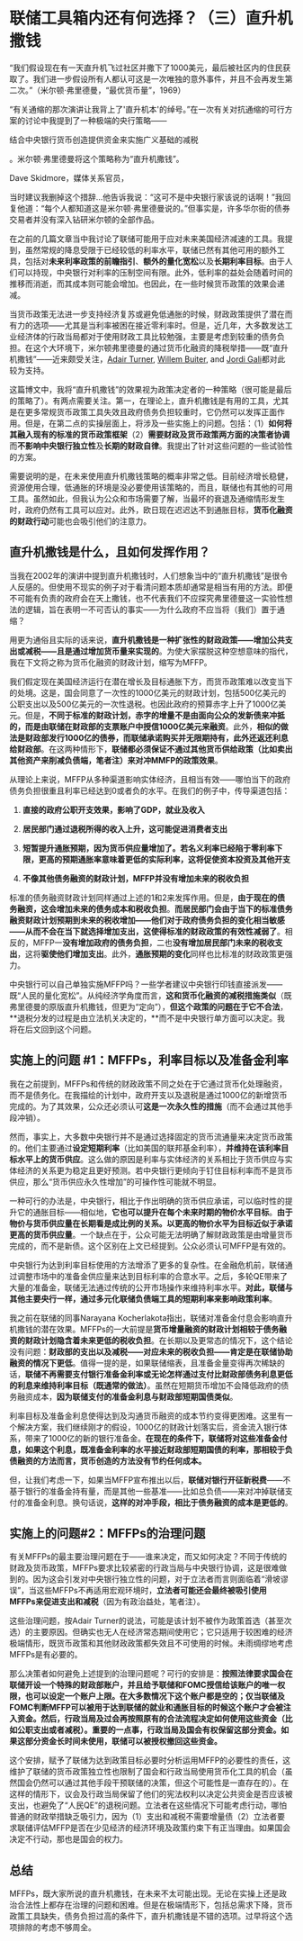 # 联储工具箱内还有何选择？（三）直升机撒钱

“我们假设现在有一天直升机飞过社区并撒下了1000美元，最后被社区内的住民获取了。我们进一步假设所有人都认可这是一次唯独的意外事件，并且不会再发生第二次。”（米尔顿·弗里德曼，“最优货币量”，1969）

“有关通缩的那次演讲让我背上了'直升机本'的绰号。”在一次有关对抗通缩的可行方案的讨论中我提到了一种极端的央行策略——

结合中央银行货币创造提供资金来实施广义基础的减税

。米尔顿·弗里德曼将这个策略称为“直升机撒钱”。

Dave Skidmore，媒体关系官员，

当时建议我删掉这个措辞...他告诉我说：“这可不是中央银行家该说的话啊！”我回复他道：“每个人都知道这是米尔顿·弗里德曼说的。”但事实是，许多华尔街的债券交易者并没有深入钻研米尔顿的全部作品。

在之前的几篇文章当中我讨论了联储可能用于应对未来美国经济减速的工具。我提到，虽然常规的降息受限于已经较低的利率水平，联储已然有其他可用的额外工具，包括对**未来利率政策的前瞻指引**、**额外的量化宽松**以及**长期利率目标**。由于人们可以持现，中央银行对利率的压制空间有限。此外，低利率的益处会随着时间的推移而消逝，而其成本则可能会增加。也因此，在一些时候货币政策的效果会递减。

当货币政策无法进一步支持经济复苏或避免低通胀的时候，财政政策提供了潜在而有力的选项——尤其是当利率被困在接近零利率时。但是，近几年，大多数发达工业经济体的行政当局都对于使用财政工具比较勉强，主要是考虑到较重的债务负担。在这个大环境下，米尔顿弗里德曼的通过货币化融资的降税举措——既“直升机撒钱”——近来颇受关注，[Adair Turner](http://link.zhihu.com/?target=https%3A//www.imf.org/external/np/res/seminars/2015/arc/pdf/adair.pdf), [Willem Buiter](http://link.zhihu.com/?target=http%3A//willembuiter.com/helifinal.pdf), and [Jordi Gali](http://link.zhihu.com/?target=http%3A//www.voxeu.org/article/effects-money-financed-fiscal-stimulus)都对此较为支持。

这篇博文中，我将“直升机撒钱”的效果视为政策决定者的一种策略（很可能是最后的策略了）。有两点需要关注。第一，在理论上，直升机撒钱是有用的工具，尤其是在更多常规货币政策工具失效且政府债务负担较重时，它仍然可以发挥正面作用。但是，在第二点的实操层面上，将涉及一些实施上的问题。包括：（1）**如何将其融入现有的标准的货币政策框架**（2）**需要财政及货币政策两方面的决策者协调**而**不影响中央银行独立性**及**长期的财政自律**。我提出了针对这些问题的一些试验性的方案。

需要说明的是，在未来使用直升机撒钱策略的概率非常之低。目前经济增长稳健，资源使用合理，低通胀的环境是没必要使用该策略的，而且，联储也有其他的可用工具。虽然如此，但我认为公众和市场需要了解，当最坏的衰退及通缩情形发生时，政府仍然有工具可以应对。此外，欧日现在迟迟达不到通胀目标，**货币化融资的财政行动**可能也会吸引他们的注意力。

## 直升机撒钱是什么，且如何发挥作用？

当我在2002年的演讲中提到直升机撒钱时，人们想象当中的“直升机撒钱”是很令人反感的。但使用不现实的例子对于看清问题本质却通常是相当有用的方法。即便不可能有负责的政府会在天上撒钱，也不代表我们不应探究弗里德曼这一实验性想法的逻辑，旨在表明一不可否认的事实——为什么政府不应当将（我们）置于通缩？

用更为通俗且实际的话来说，**直升机撒钱是一种扩张性的财政政策——增加公共支出或减税——且是通过增加货币量来实现的**。为使大家摆脱这种空想意味的指代，我在下文将之称为货币化融资的财政计划，缩写为MFFP。

我们假定现在美国经济运行在潜在增长及目标通胀下方，而货币政策难以改变当下的处境。这是，国会同意了一次性的1000亿美元的财政计划，包括500亿美元的公职支出以及500亿美元的一次性退税。也因此政府的预算赤字上升了1000亿美元。但是，**不同于标准的财政计划，赤字的增量不是由面向公众的发新债来冲抵的，而是由联储在财政部的支票账户中授信1000亿美元来融资**。此外，**相似的做法是财政部发行1000亿的债券，而联储承诺购买并无限期持有，此外还返还利息给财政部**。在这两种情形下，**联储都必须保证不通过其他货币供给政策（比如卖出其他资产来削减负债端，笔者注）来对冲MMFP的政策效果**。

从理论上来说，MFFP从多种渠道影响实体经济，且相当有效——哪怕当下的政府债务负担很重且利率已经达到0或者负的水平。在我们的例子中，传导渠道包括：

1. **直接的政府公职开支效果，影响了GDP，就业及收入**

2. **居民部门通过退税所得的收入上升，这可能促进消费者支出**

3. **短暂提升通胀预期，因为货币供应量增加了。若名义利率已经陷于零利率下限，更高的预期通胀率意味着更低的实际利率，这将促使资本投资及其他开支**

4. **不像其他债务融资的财政计划，MFFP并没有增加未来的税收负担**

标准的债务融资财政计划同样通过上述的1和2来发挥作用。但是，**由于现在的债务融资，这会增加未来的债务成本和税收负担**。**而居民部门会由于当下的标准债务融资财政计划预期到未来的税收增加——他们对于政府债务负担的变化相当敏感——从而不会在当下就选择增加支出，这使得标准的财政政策的有效性减弱了**。相反的，MFFP一**没有增加政府的债务负担**，二也**没有增加居民部门未来的税收支出**，这将**驱使他们增加支出**。此外，**通胀预期的变化**同样也比标准的财政政策更强力。

中央银行可以自己单独实施MFFP吗？一些学者建议中央银行印钱直接派发——既“人民的量化宽松”。从纯经济学角度而言，**这和货币化融资的减税措施类似**（既弗里德曼的原版直升机撒钱，但更为“定向”），**但这个政策的问题在于它不合法**，**退税分发的过程是由立法机关决定的，**而不是中央银行单方面可以决定。我将在后文回到这个问题。

## 实施上的问题 #1：MFFPs，利率目标以及准备金利率

我在之前提到，MFFPs和传统的财政政策不同之处在于它通过货币化处理融资，而不是债务化。在我描绘的计划中，政府开支以及退税是通过1000亿的新增货币完成的。为了其效果，公众还必须认可**这是一次永久性的措施**（而不会通过其他手段冲销）。

然而，事实上，大多数中央银行并不是通过选择固定的货币流通量来决定货币政策的。他们主要通过**设定短期利率**（比如美国的联邦基金利率），**并维持在该利率目标水平上的货币供应**。这么做的原因是利率与实体经济的关系相比于货币供应与实体经济的关系更为稳定且更好预测。若中央银行更倾向于钉住目标利率而不是货币供应，那么“货币供应永久性增加”的可操作性可能就不明显。

一种可行的办法是，中央银行，相比于作出明确的货币供应承诺，可以临时性的提升它的通胀目标——相似地，**它也可以提升在每个未来时期的物价水平目标**。**由于物价与货币供应量在长期看是成比例的关系。以更高的物价水平为目标近似于承诺更高的货币供应量**。一个缺点在于，公众可能无法明确了解财政政策是由增量货币完成的，而不是新债。这个区别在上文已经提到。公众必须认可MFFP是有效的。

中央银行为达到利率目标使用的方法增添了更多的复杂性。在金融危机前，联储通过调整市场中的准备金供应量来达到目标利率的合意水平。之后，多轮QE带来了大量的准备金，联储无法通过传统的公开市场操作来维持利率水平。**对此，联储与其他主要央行一样，通过多元化联储负债端工具的短期利率来影响政策利率**。

我之前在联储的同事Narayana Kocherlakota指出，联储对准备金付息会影响直升机撒钱的潜在效果。MFFPs的一大前提是**货币增量融资的财政计划相较于债务融资的财政计划隐含着未来更低的税收负担**。在长期以及更常态的情况下，这个结论没有问题：**财政部的支出以及减税——对应未来的税收负担——肯定是在联储协助融资的情况下更低**。值得一提的是，如果联储缩表，且准备金量变得再次稀缺的话，**联储不再需要支付银行准备金利率或无论怎样通过支付比财政部债务利息更低的利息来维持利率目标（既通常的做法）**。虽然在短期货币增加不会降低政府的债务融资成本，**因为联储支付的准备金利息与财政部短期国债类似**。

利率目标及准备金利息使得达到及沟通货币融资的成本节约变得更困难。这里有一个解决方案，我们继续刚才的假设，1000亿的财政计划落实后，资金流入银行体系，带来了1000亿的新的银行准备金。**在现在的条件下，联储将对这些准备金付息，如果这个利息，既准备金利率的水平接近财政部短期国债的利率，那相较于负债融资的方法而言，货币创造的方法没有节约任何成本。**

但，让我们考虑一下，如果当MFFP宣布推出以后，**联储对银行开征新税费**——不基于银行的准备金持有量，而是其他一些基准——比如总负债——来对冲掉联储支付的准备金利息。换句话说，**这样的对冲手段，相比于债务融资的成本是更低的**。

## 实施上的问题#2：MFFPs的治理问题

有关MFFPs的最主要治理问题在于——谁来决定，而又如何决定？不同于传统的财政及货币政策，MFFPs要求比较紧密的行政当局与中央银行协调，这是很难做到的。因为这会引发对中央银行独立性的问题，对于立法者而言则面临着“滑坡谬误”，当这些MFFPs不再适用宏观环境时，**立法者可能还会最终被吸引使用MFFPs来促进支出和减税**（因为有政治益处，笔者注）。

这些治理问题，按Adair Turner的说法，可能是该计划不被作为政策首选（甚至次选）的主要原因。但确实也无人在经济常态期间使用它；它只适用于较困难的经济极端情形，既货币政策和其他财政政策都失效且不可使用的时候。未雨绸缪地考虑MFFPs是有必要的。

那么决策者如何避免上述提到的治理问题呢？可行的安排是：**按照法律要求国会在联储开设一个特殊的财政部账户，并且给予联储和FOMC授信给该账户的唯一权限，也可以设定一个账户上限。在大多数情况下这个账户都是空的；仅当联储及FOMC判断MFFP可以被用于达到联储的就业和通胀目标的时候这个账户才会被注入资金。然后，行政当局及过会再按照原有的合法流程决定如何使用这些资金（比如公职支出或者减税）。重要的一点事，行政当局及国会有权保留这部分资金。如果这部分资金长时间未使用，联储可以被授权撤回这些资金。**

这个安排，赋予了联储为达到政策目标必要时分析运用MFFP的必要性的责任，这维护了联储的货币政策独立性也限制了国会和行政当局使用货币化工具的机会（虽然国会仍然可以通过其他手段干预联储的决策，但这个可能性是一直存在的）。在这样的情形下，议会及行政当局保留了他们的宪法权利以决定公共资金是否应该被支出，也避免了“人民QE”的退税问题。立法者在这些情况下可能考虑行动，哪怕普通的财政举措缺乏吸引力，因为（1）支出和减税不需要增量债（2）立法者要求联储评估MFFP是否在少见经济的经济环境及政策约束下有正当理由。如果国会决定不行动，那也是国会的权力。

## 总结

MFFPs，既大家所说的直升机撒钱，在未来不太可能出现。无论在实操上还是政治合法性上都存在治理的问题和困难。但是在极端情形下，包括总需求下降，货币政策工具缺失，债务负担过高的条件下，直升机撒钱是不错的选项。过早将这个选项排除的考虑不够周全。